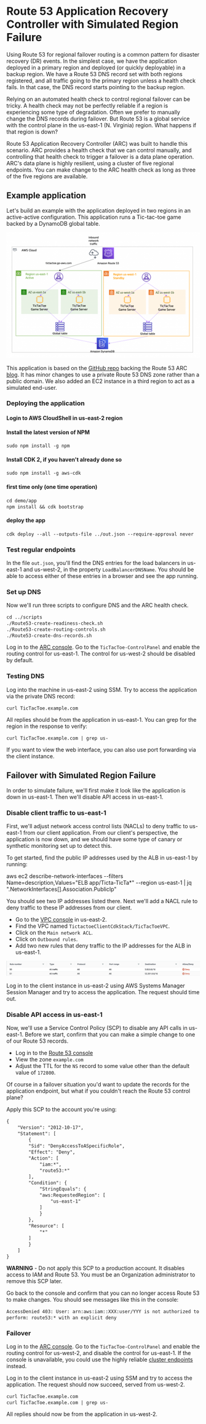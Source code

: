 # Route 53 Application Recovery Controller with Simulated Region Failure

Using Route 53 for regional failover routing is a common pattern for disaster recovery (DR) events.  In the simplest case, we have the application deployed in a primary region and deployed (or quickly deployable) in a backup region.  We have a Route 53 DNS record set with both regions registered, and all traffic going to the primary region unless a health check fails.  In that case, the DNS record starts pointing to the backup region.

Relying on an automated health check to control regional failover can be tricky.  A health check may not be perfectly reliable if a region is experiencing some type of degradation.  Often we prefer to manually change the DNS records during failover.  But Route 53 is a global service with the control plane in the us-east-1 (N. Virginia) region.  What happens if that region is down?

Route 53 Application Recovery Controller (ARC) was built to handle this scenario.  ARC provides a health check that we can control manually, and controlling that health check to trigger a failover is a data plane operation.  ARC's data plane is highly resilient, using a cluster of five regional endpoints.  You can make change to the ARC health check as long as three of the five regions are available.

## Example application

Let's build an example with the application deployed in two regions in an active-active configuration.  This application runs a Tic-tac-toe game backed by a DynamoDB global table.

![Tictactoe Application](diagrams/ttc-app.png)

This application is based on the [GitHub repo](https://github.com/sebsto/tictactoe-cdk) backing the Route 53 ARC [blog](https://aws.amazon.com/blogs/aws/amazon-route-53-application-recovery-controller/).  It has minor changes to use a private Route 53 DNS zone rather than a public domain.  We also added an EC2 instance in a third region to act as a simulated end-user.

### Deploying the application

#### Login to AWS CloudShell in us-east-2 region

#### Install the latest version of NPM 

    sudo npm install -g npm 

#### Install CDK 2, if you haven't already done so 
    
    sudo npm install -g aws-cdk

#### first time only (one time operation)

    cd demo/app
    npm install && cdk bootstrap 

#### deploy the app 

    cdk deploy --all --outputs-file ../out.json --require-approval never

### Test regular endpoints

In the file `out.json`, you'll find the DNS entries for the load balancers in us-east-1 and us-west-2, in the property `LoadBalancerDNSName`.  You should be able to access either of these entries in a browser and see the app running.

### Set up DNS

Now we'll run three scripts to configure DNS and the ARC health check.

    cd ../scripts
    ./Route53-create-readiness-check.sh
    ./Route53-create-routing-controls.sh
    ./Route53-create-dns-records.sh

Log in to the [ARC console](https://us-west-2.console.aws.amazon.com/route53recovery/home#/recovery-control/home).  Go to the `TicTacToe-ControlPanel` and enable the routing control for us-east-1.  The control for us-west-2 should be disabled by default.

### Testing DNS

Log into the machine in us-east-2 using SSM.  Try to access the application via the private DNS record:

    curl TicTacToe.example.com

All replies should be from the application in us-east-1.  You can grep for the region in the response to verify:

    curl TicTacToe.example.com | grep us-

If you want to view the web interface, you can also use port forwarding via the client instance.

## Failover with Simulated Region Failure

In order to simulate failure, we'll first make it look like the application is down in us-east-1.  Then we'll disable API access in us-east-1. 

### Disable client traffic to us-east-1

First, we'll adjust network access control lists (NACLs) to deny traffic to us-east-1 from our client application.  From our client's perspective, the application is now down, and we should have some type of canary or synthetic monitoring set up to detect this.

To get started, find the public IP addresses used by the ALB in us-east-1 by running:

aws ec2 describe-network-interfaces --filters Name=description,Values="ELB app/Ticta-TicTa*" --region us-east-1 | jq ".NetworkInterfaces[].Association.PublicIp"

You should see two IP addresses listed there.  Next we'll add a NACL rule to deny traffic to these IP addresses from our client.

* Go to the [VPC console](https://us-east-2.console.aws.amazon.com/vpc/home?region=us-east-2#) in us-east-2.
* Find the VPC named `TictactoeClientCdkStack/TicTacToeVPC`.
* Click on the `Main network ACL`.
* Click on `Outbound rules`.
* Add two new rules that deny traffic to the IP addresses for the ALB in us-east-1.

![NACL rules](diagrams/nacl.png)

Log in to the client instance in us-east-2 using AWS Systems Manager Session Manager and try to access the application.  The request should time out.

### Disable API access in us-east-1

Now, we'll use a Service Control Policy (SCP) to disable any API calls in us-east-1.  Before we start, confirm that you can make a simple change to one of our Route 53 records.  

* Log in to the [Route 53 console](https://console.aws.amazon.com/route53/v2/hostedzones#)
* View the zone `example.com`
* Adjust the TTL for the `NS` record to some value other than the default value of `172800`.

Of course in a failover situation you'd want to update the records for the application endpoint, but what if you couldn't reach the Route 53 control plane?

Apply this SCP to the account you're using:

    {
        "Version": "2012-10-17",
        "Statement": [
            {
            "Sid": "DenyAccessToASpecificRole",
            "Effect": "Deny",
            "Action": [
                "iam:*",
                "route53:*"
            ],
            "Condition": {
                "StringEquals": {
                "aws:RequestedRegion": [
                    "us-east-1"
                ]
                }
            },
            "Resource": [
                "*"
            ]
            }
        ]
    }

**WARNING** - Do not apply this SCP to a production account.  It disables access to IAM and Route 53.  You must be an Organization administrator to remove this SCP later.

Go back to the console and confirm that you can no longer access Route 53 to make changes.  You should see messages like this in the console:

    AccessDenied 403: User: arn:aws:iam::XXX:user/YYY is not authorized to perform: route53:* with an explicit deny

### Failover

Log in to the [ARC console](https://us-west-2.console.aws.amazon.com/route53recovery/home#/recovery-control/home).  Go to the `TicTacToe-ControlPanel` and enable the routing control for us-west-2, and disable the control for us-east-1.  If the console is unavailable, you could use the highly reliable [cluster endpoints](https://docs.aws.amazon.com/r53recovery/latest/dg/route53-arc-best-practices.html) instead.

Log in to the client instance in us-east-2 using SSM and try to access the application.  The request should now succeed, served from us-west-2.

    curl TicTacToe.example.com
    curl TicTacToe.example.com | grep us-

All replies should now be from the application in us-west-2.  
